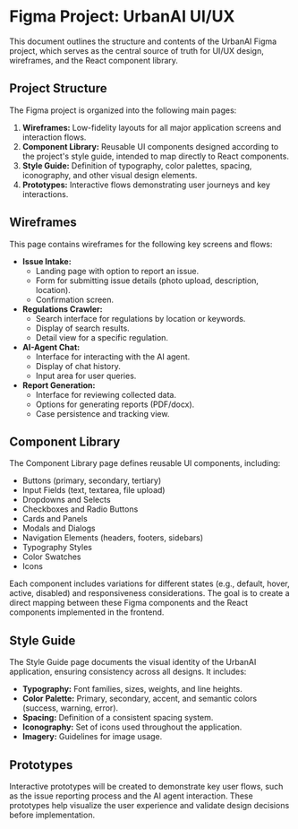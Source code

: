# Figma Project: UrbanAI UI/UX

This document outlines the structure and contents of the UrbanAI Figma project, which serves as the central source of truth for UI/UX design, wireframes, and the React component library.

## Project Structure

The Figma project is organized into the following main pages:

1.  **Wireframes:** Low-fidelity layouts for all major application screens and interaction flows.
2.  **Component Library:** Reusable UI components designed according to the project's style guide, intended to map directly to React components.
3.  **Style Guide:** Definition of typography, color palettes, spacing, iconography, and other visual design elements.
4.  **Prototypes:** Interactive flows demonstrating user journeys and key interactions.

## Wireframes

This page contains wireframes for the following key screens and flows:

-   **Issue Intake:**
    -   Landing page with option to report an issue.
    -   Form for submitting issue details (photo upload, description, location).
    -   Confirmation screen.
-   **Regulations Crawler:**
    -   Search interface for regulations by location or keywords.
    -   Display of search results.
    -   Detail view for a specific regulation.
-   **AI-Agent Chat:**
    -   Interface for interacting with the AI agent.
    -   Display of chat history.
    -   Input area for user queries.
-   **Report Generation:**
    -   Interface for reviewing collected data.
    -   Options for generating reports (PDF/docx).
    -   Case persistence and tracking view.

## Component Library

The Component Library page defines reusable UI components, including:

-   Buttons (primary, secondary, tertiary)
-   Input Fields (text, textarea, file upload)
-   Dropdowns and Selects
-   Checkboxes and Radio Buttons
-   Cards and Panels
-   Modals and Dialogs
-   Navigation Elements (headers, footers, sidebars)
-   Typography Styles
-   Color Swatches
-   Icons

Each component includes variations for different states (e.g., default, hover, active, disabled) and responsiveness considerations. The goal is to create a direct mapping between these Figma components and the React components implemented in the frontend.

## Style Guide

The Style Guide page documents the visual identity of the UrbanAI application, ensuring consistency across all designs. It includes:

-   **Typography:** Font families, sizes, weights, and line heights.
-   **Color Palette:** Primary, secondary, accent, and semantic colors (success, warning, error).
-   **Spacing:** Definition of a consistent spacing system.
-   **Iconography:** Set of icons used throughout the application.
-   **Imagery:** Guidelines for image usage.

## Prototypes

Interactive prototypes will be created to demonstrate key user flows, such as the issue reporting process and the AI agent interaction. These prototypes help visualize the user experience and validate design decisions before implementation.
